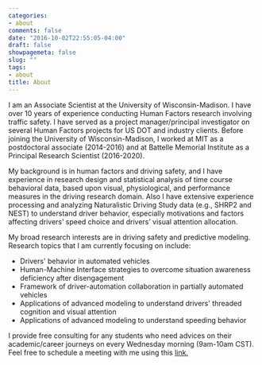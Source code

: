 ```yaml
---
categories:
- about
comments: false
date: "2016-10-02T22:55:05-04:00"
draft: false
showpagemeta: false
slug: ""
tags:
- about
title: About
---
```


I am an Associate Scientist at the University of Wisconsin-Madison. I have over 10 years of experience conducting Human Factors research involving traffic safety. I have served as a project manager/principal investigator on several Human Factors projects for US DOT and industry clients. Before joining the University of Wisconsin-Madison, I worked at MIT as a postdoctoral associate (2014-2016) and at Battelle Memorial Institute as a Principal Research Scientist (2016-2020). 

My background is in human factors and driving safety, and I have experience in research design and statistical analysis of time course behavioral data, based upon visual, physiological, and performance measures in the driving research domain. Also I have extensive experience processing and analyzing Naturalistic Driving Study data (e.g., SHRP2 and NEST) to understand driver behavior, especially motivations and factors affecting drivers’ speed choice and drivers’ visual attention allocation.

My broad research interests are in driving safety and predictive modeling. Research topics that I am currently focusing on include:
- Drivers' behavior in automated vehicles
- Human-Machine Interface strategies to overcome situation awareness deficiency after disengagement
- Framework of driver-automation collaboration in partially automated vehicles
- Applications of advanced modeling to understand drivers' threaded cognition and visual attention
- Applications of advanced modeling to understand speeding behavior

I provide free consulting for any students who need advices on their academic/career journeys on every Wednesday morning (9am-10am CST). Feel free to schedule a meeting with me using this [link.](https://calendly.com/joonbum/15min)
